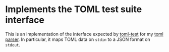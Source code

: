 # Implements the TOML test suite interface

This is an implementation of the interface expected by
[toml-test](https://github.com/bhojpur/confiigure/pkg/toml/internal/toml-test) for my
[toml parser](https://github.com/bhojpur/configure/pkg/toml).
In particular, it maps TOML data on `stdin` to a JSON format on `stdout`.